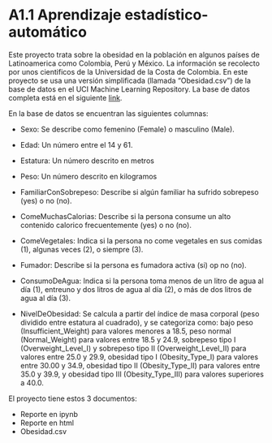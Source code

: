 # A1.1 Aprendizaje estadístico-automático
Este proyecto trata sobre la obesidad en la población en algunos países de Latinoamerica como Colombia, Perú y México. La información se recolecto por unos cientificos de la Universidad de la Costa de Colombia. En este proyecto se usa una versión simplificada (llamada “Obesidad.csv”) de la base de datos en el UCI Machine Learning Repository. La base de datos completa está en el siguiente [link](https://archive.ics.uci.edu/dataset/544/estimation+of+obesity+levels+based+on+eating+habits+and+physical+condition).

En la base de datos se encuentran las siguientes columnas:

* Sexo: Se describe como femenino (Female) o masculino (Male).

* Edad: Un número entre el 14 y 61.

* Estatura: Un número descrito en metros

* Peso: Un número descrito en kilogramos

* FamiliarConSobrepeso: Describe si algún familiar ha sufrido sobrepeso (yes) o no (no).

* ComeMuchasCalorias: Describe si la persona consume un alto contenido calorico frecuentemente (yes) o no (no).

* ComeVegetales: Indica si la persona no come vegetales en sus comidas (1), algunas veces (2), o siempre (3).

* Fumador: Describe si la persona es fumadora activa (si) op no (no).

* ConsumoDeAgua: Indica si la persona toma menos de un litro de agua al día (1), entreuno y dos litros de agua al día (2), o más de dos litros de agua al día (3).

* NivelDeObesidad: Se calcula a partir del índice de masa corporal (peso dividido entre estatura al cuadrado), y se categoriza como: bajo peso (Insufficient_Weight) para valores menores a 18.5, peso normal (Normal_Weight) para valores entre 18.5 y 24.9, sobrepeso tipo I (Overweight_Level_I) y sobrepeso tipo II (Overweight_Level_II) para valores entre 25.0 y 29.9, obesidad tipo I (Obesity_Type_I) para valores entre 30.00 y 34.9, obesidad tipo II (Obesity_Type_II) para valores entre 35.0 y 39.9, y obesidad tipo III (Obesity_Type_III) para valores superiores a 40.0.

El proyecto tiene estos 3 documentos:
* Reporte en ipynb
* Reporte en html
* Obesidad.csv
